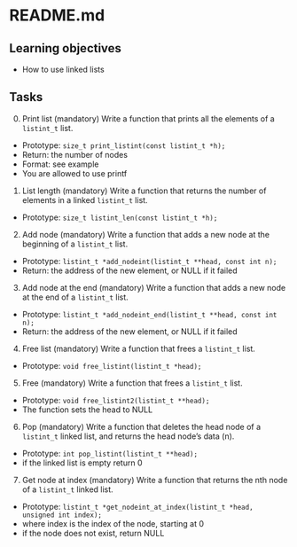 # README.md

## Learning objectives
* How to use linked lists

## Tasks
0. Print list (mandatory)
Write a function that prints all the elements of a `listint_t` list.

* Prototype: `size_t print_listint(const listint_t *h);`
* Return: the number of nodes
* Format: see example
* You are allowed to use printf

1. List length (mandatory)
Write a function that returns the number of elements in a linked `listint_t` list.

* Prototype: `size_t listint_len(const listint_t *h);`

2. Add node (mandatory)
Write a function that adds a new node at the beginning of a `listint_t` list.

* Prototype: `listint_t *add_nodeint(listint_t **head, const int n);`
* Return: the address of the new element, or NULL if it failed

3. Add node at the end (mandatory)
Write a function that adds a new node at the end of a `listint_t` list.

* Prototype: `listint_t *add_nodeint_end(listint_t **head, const int n);`
* Return: the address of the new element, or NULL if it failed

4. Free list (mandatory)
Write a function that frees a `listint_t` list.

* Prototype: `void free_listint(listint_t *head);`

5. Free (mandatory)
Write a function that frees a `listint_t` list.

* Prototype: `void free_listint2(listint_t **head);`
* The function sets the head to NULL

6. Pop (mandatory)
Write a function that deletes the head node of a `listint_t` linked list, and returns the head node’s data (n).

* Prototype: `int pop_listint(listint_t **head);`
* if the linked list is empty return 0

7. Get node at index (mandatory)
Write a function that returns the nth node of a `listint_t` linked list.

* Prototype: `listint_t *get_nodeint_at_index(listint_t *head, unsigned int index);`
* where index is the index of the node, starting at 0
* if the node does not exist, return NULL
